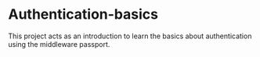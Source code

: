 # Authentication-basics
This project acts as an introduction to learn the basics about authentication using the middleware passport.